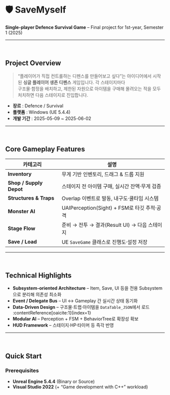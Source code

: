 # 🛡️ SaveMyself
**Single-player Defence Survival Game** – Final project for 1st-year, Semester 1 (2025)

---

<br>

## Project Overview
> “플레이어가 직접 컨트롤하는 디펜스를 만들어보고 싶다”는 아이디어에서 시작된 **싱글 플레이어 생존 디펜스** 게임입니다. 각 스테이지마다  
> 구조물·함정을 배치하고, 제한된 자원으로 아이템을 구매해 몰려오는 적을 모두 처치하면 다음 스테이지로 진입합니다.

* **장르** : Defence / Survival  
* **플랫폼** : Windows (UE 5.4.4)  
* **개발 기간** : 2025-05-09 ~ 2025-06-02  

---

<br>

## Core Gameplay Features
| 카테고리 | 설명 |
|---------|------|
| **Inventory** | 무게 기반 인벤토리, 드래그 & 드롭 지원 |
| **Shop / Supply Depot** | 스테이지 전 아이템 구매, 실시간 잔액·무게 검증 |
| **Structures & Traps** | Overlap 이벤트로 발동, 내구도·쿨타임 시스템 |
| **Monster AI** | UAIPerception(Sight) + FSM로 타깃 추적·공격 |
| **Stage Flow** | 준비 → 전투 → 결과(Result UI) → 다음 스테이지 |
| **Save / Load** | UE `SaveGame` 클래스로 진행도·설정 저장 |

---

<br>

## Technical Highlights
* **Subsystem-oriented Architecture** – Item, Save, UI 등을 전용 Subsystem 으로 분리해 의존성 최소화  
* **Event / Delegate Bus** – UI ↔ Gameplay 간 실시간 상태 동기화  
* **Data-Driven Design** – 구조물·트랩·아이템을 `DataTable_JSON`에서 로드 :contentReference[oaicite:1]{index=1}  
* **Modular AI** – Perception + FSM + BehaviorTree로 확장성 확보  
* **HUD Framework** – 스테이지·HP·타이머 등 즉각 반영

---

<br>

## Quick Start
### Prerequisites
* **Unreal Engine 5.4.4** (Binary or Source)  
* **Visual Studio 2022** (+ “Game development with C++” workload)
